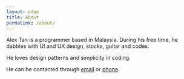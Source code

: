 ```yaml
---
layout: page
title: About
permalink: /about/
---
```


Alex Tan is a programmer based in Malaysia. During his free time, he dabbles with UI and UX design, stocks, guitar and codes. 

He loves design patterns and simplicity in coding.

He can be contacted through <a href="mailto:alextan220990@gmail.com">email</a> or <a href="tel:+601124286345">phone</a>.